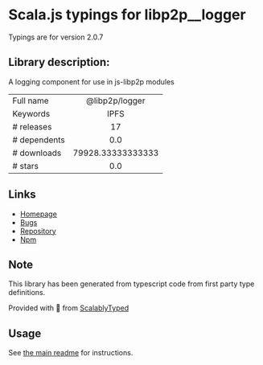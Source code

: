 
# Scala.js typings for libp2p__logger

Typings are for version 2.0.7

## Library description:
A logging component for use in js-libp2p modules

|                    |                 |
| ------------------ | :-------------: |
| Full name          | @libp2p/logger |
| Keywords           | IPFS |
| # releases         | 17 |
| # dependents       | 0.0 |
| # downloads        | 79928.33333333333 |
| # stars            | 0.0 |

## Links
- [Homepage](https://github.com/libp2p/js-libp2p-logger#readme)
- [Bugs](https://github.com/libp2p/js-libp2p-logger/issues)
- [Repository](https://github.com/libp2p/js-libp2p-logger)
- [Npm](https://www.npmjs.com/package/%40libp2p%2Flogger)
    


## Note
This library has been generated from typescript code from first party type definitions.

Provided with :purple_heart: from [ScalablyTyped](https://github.com/oyvindberg/ScalablyTyped)

## Usage
See [the main readme](../../readme.md) for instructions.


